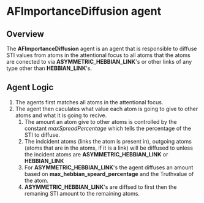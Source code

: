 # AFImportanceDiffusion agent

## Overview

The **AFImportanceDiffusion** agent is an agent that is responsible to diffuse 
STI values from atoms in the attentional focus to all atoms that the atoms are 
conected to via **ASYMMETRIC_HEBBIAN_LINK**'s or other links of any type other
than **HEBBIAN_LINK**'s.  

## Agent Logic

1. The agents first matches all atoms in the attentional focus.
2. The agent then caculates what value each atom is going to give to other atoms
and what it is going to recive.
    1. The amount an atom give to other atoms is controlled by the constant
    *maxSpreadPercentage* which tells the percentage of the STI to diffuse.
    2. The indcident atoms (links the atom is present in), outgoing atoms (atoms
    that are in the atoms, if it is a link) will be diffused to unless the 
    incident atoms are **ASYMMETRIC_HEBBIAN_LINK** or **HEBBIAN_LINK** 
    3. For **ASYMMETRIC_HEBBIAN_LINK**'s the agent diffuses an amount based on 
    **max_hebbian_speard_percentage** and the Truthvalue of the atom.
    4. **ASYMMETRIC_HEBBIAN_LINK**'s are diffsed to first then the remaning 
    STI amount to the remaining atoms.
